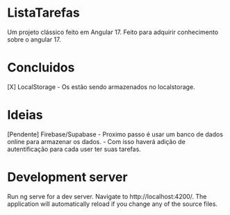 # ListaTarefas

Um projeto clássico feito em Angular 17. Feito para adquirir conhecimento sobre o angular 17.

# Concluidos
  [X] LocalStorage - Os estão sendo armazenados no localstorage.  
# Ideias
  
  [Pendente] Firebase/Supabase - Proximo passo é usar um banco de dados online para armazenar os dados.
    - Com isso haverá adição de autentificação para cada user ter suas tarefas.
  

# Development server
Run ng serve for a dev server. Navigate to http://localhost:4200/. The application will automatically reload if you change any of the source files.

